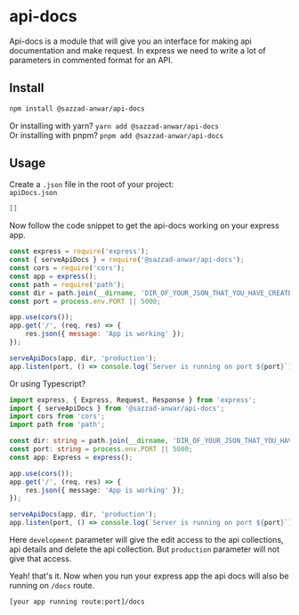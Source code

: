 # api-docs

Api-docs is a module that will give you an interface for making api documentation and make request. In express we need to write a lot of parameters in commented format for an API.

## Install

```sh
npm install @sazzad-anwar/api-docs
```

Or installing with yarn? `yarn add @sazzad-anwar/api-docs` <br>
Or installing with pnpm? `pnpm add @sazzad-anwar/api-docs`

## Usage

Create a `.json` file in the root of your project: <br>
`apiDocs.json`

```json
[]
```

Now follow the code snippet to get the api-docs working on your express app.

```javascript
const express = require('express');
const { serveApiDocs } = require('@sazzad-anwar/api-docs');
const cors = require('cors');
const app = express();
const path = require('path');
const dir = path.join(__dirname, 'DIR_OF_YOUR_JSON_THAT_YOU_HAVE_CREATED_BEFORE');
const port = process.env.PORT || 5000;

app.use(cors());
app.get('/', (req, res) => {
    res.json({ message: 'App is working' });
});

serveApiDocs(app, dir, 'production');
app.listen(port, () => console.log(`Server is running on port ${port}`));
```

Or using Typescript?

```typescript
import express, { Express, Request, Response } from 'express';
import { serveApiDocs } from '@sazzad-anwar/api-docs';
import cors from 'cors';
import path from 'path';

const dir: string = path.join(__dirname, 'DIR_OF_YOUR_JSON_THAT_YOU_HAVE_CREATED_BEFORE');
const port: string = process.env.PORT || 5000;
const app: Express = express();

app.use(cors());
app.get('/', (req, res) => {
    res.json({ message: 'App is working' });
});

serveApiDocs(app, dir, 'production');
app.listen(port, () => console.log(`Server is running on port ${port}`));
```

Here `development` parameter will give the edit access to the api collections, api details and delete the api collection. But `production` parameter will not give that access.

Yeah! that's it. Now when you run your express app the api docs will also be running on `/docs` route.

```
[your app running route:port]/docs
```
